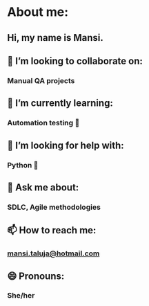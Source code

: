 # About me:

## Hi, my name is Mansi.

## 👯 I’m looking to collaborate on:
### Manual QA projects 

## 🌱 I’m currently learning:
### Automation testing 🔧 

## 🤔 I’m looking for help with:
### Python 🐍 

## 💬 Ask me about:
### SDLC, Agile methodologies 

## 📫 How to reach me:
### mansi.taluja@hotmail.com

## 😄 Pronouns: 
### She/her

